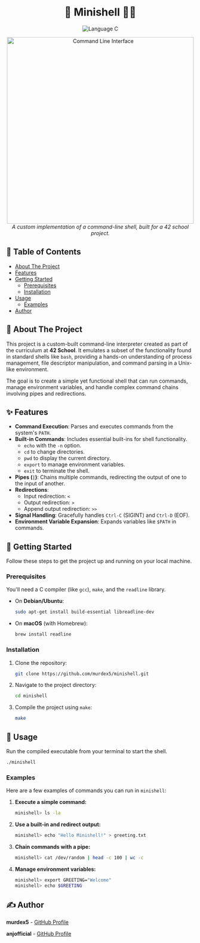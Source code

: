 <h1 align="center">🐚 Minishell 👨‍💻</h1>

<p align="center">
  <img src="https://img.shields.io/badge/Language-C-blue.svg?style=for-the-badge" alt="Language C">
</p>

<p align="center">
  <img src="https://user-images.githubusercontent.com/15885873/139530168-01d716a6-c430-463c-9562-f94c1f301479.png" width="500" alt="Command Line Interface">
  <br>
  <em>A custom implementation of a command-line shell, built for a 42 school project.</em>
</p>

## 📖 Table of Contents
- [About The Project](#-about-the-project)
- [Features](#-features)
- [Getting Started](#-getting-started)
  - [Prerequisites](#prerequisites)
  - [Installation](#-installation)
- [Usage](#-usage)
  - [Examples](#examples)
- [Author](#-author)

## 🤔 About The Project

This project is a custom-built command-line interpreter created as part of the curriculum at **42 School**. It emulates a subset of the functionality found in standard shells like `bash`, providing a hands-on understanding of process management, file descriptor manipulation, and command parsing in a Unix-like environment.

The goal is to create a simple yet functional shell that can run commands, manage environment variables, and handle complex command chains involving pipes and redirections.

## ✨ Features

-   **Command Execution**: Parses and executes commands from the system's `PATH`.
-   **Built-in Commands**: Includes essential built-ins for shell functionality.
    -   `echo` with the `-n` option.
    -   `cd` to change directories.
    -   `pwd` to display the current directory.
    -   `export` to manage environment variables.
    -   `exit` to terminate the shell.
-   **Pipes (`|`)**: Chains multiple commands, redirecting the output of one to the input of another.
-   **Redirections**:
    -   Input redirection: `<`
    -   Output redirection: `>`
    -   Append output redirection: `>>`
-   **Signal Handling**: Gracefully handles `Ctrl-C` (SIGINT) and `Ctrl-D` (EOF).
-   **Environment Variable Expansion**: Expands variables like `$PATH` in commands.

## 🏁 Getting Started

Follow these steps to get the project up and running on your local machine.

### Prerequisites

You'll need a C compiler (like `gcc`), `make`, and the `readline` library.

- On **Debian/Ubuntu**:
  ```sh
  sudo apt-get install build-essential libreadline-dev
  ```
- On **macOS** (with Homebrew):
  ```sh
  brew install readline
  ```

### Installation

1.  Clone the repository:
    ```sh
    git clone https://github.com/murdex5/minishell.git
    ```
2.  Navigate to the project directory:
    ```sh
    cd minishell
    ```
3.  Compile the project using `make`:
    ```sh
    make
    ```

## 🚀 Usage

Run the compiled executable from your terminal to start the shell.

```sh
./minishell
```

### Examples

Here are a few examples of commands you can run in `minishell`:

1.  **Execute a simple command:**
    ```sh
    minishell> ls -la
    ```
2.  **Use a built-in and redirect output:**
    ```sh
    minishell> echo "Hello Minishell!" > greeting.txt
    ```
3.  **Chain commands with a pipe:**
    ```sh
    minishell> cat /dev/random | head -c 100 | wc -c
    ```
4.  **Manage environment variables:**
    ```sh
    minishell> export GREETING="Welcome"
    minishell> echo $GREETING
    ```

## ✍️ Author

**murdex5** - [GitHub Profile](https://github.com/murdex5)

**anjofficial** - [GitHub Profile](https://github.com/anjofficial)
